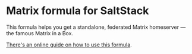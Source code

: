 # Matrix formula for SaltStack

This formula helps you get a standalone, federated Matrix homeserver — the famous Matrix in a Box.

[There's an online guide on how to use this formula](https://rudd-o.com/linux-and-free-software/matrix-in-a-box).
